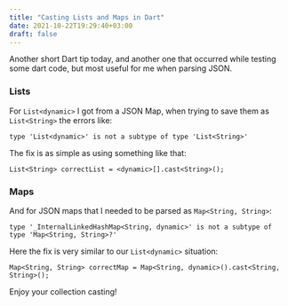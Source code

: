 ```yaml
---
title: "Casting Lists and Maps in Dart"
date: 2021-10-22T19:29:40+03:00
draft: false
---
```


Another short Dart tip today, and another one that occurred while testing some dart code, but most useful for me when parsing JSON.

### Lists

For `List<dynamic>` I got from a JSON Map, when trying to save them as `List<String>` the errors like:
```
type 'List<dynamic>' is not a subtype of type 'List<String>' 
```

The fix is as simple as using something like that:
```
List<String> correctList = <dynamic>[].cast<String>();
```

### Maps

And for JSON maps that I needed to be parsed as `Map<String, String>`:
```
type '_InternalLinkedHashMap<String, dynamic>' is not a subtype of type 'Map<String, String>?' 
```

Here the fix is very similar to our `List<dynamic>` situation:
```
Map<String, String> correctMap = Map<String, dynamic>().cast<String, String>();
```

Enjoy your collection casting!